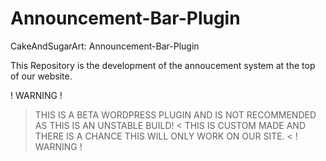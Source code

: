 # Announcement-Bar-Plugin
CakeAndSugarArt: Announcement-Bar-Plugin

This Repository is the development of the annoucement system at the top of our website.

! WARNING !
> THIS IS A BETA WORDPRESS PLUGIN AND IS NOT RECOMMENDED AS THIS IS AN UNSTABLE BUILD! <
> THIS IS CUSTOM MADE AND THERE IS A CHANCE THIS WILL ONLY WORK ON OUR SITE. <
! WARNING !
